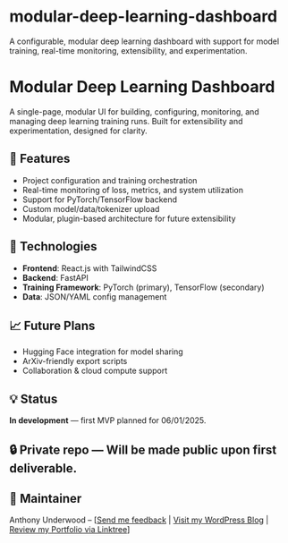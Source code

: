# modular-deep-learning-dashboard
A configurable, modular deep learning dashboard with support for model training, real-time monitoring, extensibility, and experimentation.

# Modular Deep Learning Dashboard
A single-page, modular UI for building, configuring, monitoring, and managing deep learning training runs. Built for extensibility and experimentation, designed for clarity.

## 🚀 Features
- Project configuration and training orchestration
- Real-time monitoring of loss, metrics, and system utilization
- Support for PyTorch/TensorFlow backend
- Custom model/data/tokenizer upload
- Modular, plugin-based architecture for future extensibility

## 🔧 Technologies
- **Frontend**: React.js with TailwindCSS
- **Backend**: FastAPI
- **Training Framework**: PyTorch (primary), TensorFlow (secondary)
- **Data**: JSON/YAML config management

## 📈 Future Plans
- Hugging Face integration for model sharing
- ArXiv-friendly export scripts
- Collaboration & cloud compute support

## 💡 Status
**In development** — first MVP planned for 06/01/2025.

## 🔒 Private repo — Will be made public upon first deliverable.

## 👤 Maintainer
Anthony Underwood – [[Send me feedback](underwoden@gmail.com) | [Visit my WordPress Blog](https://wordpress.com/overview/underwoden.wordpress.com) | [Review my Portfolio via Linktree](https://linktr.ee/underwoden)]
